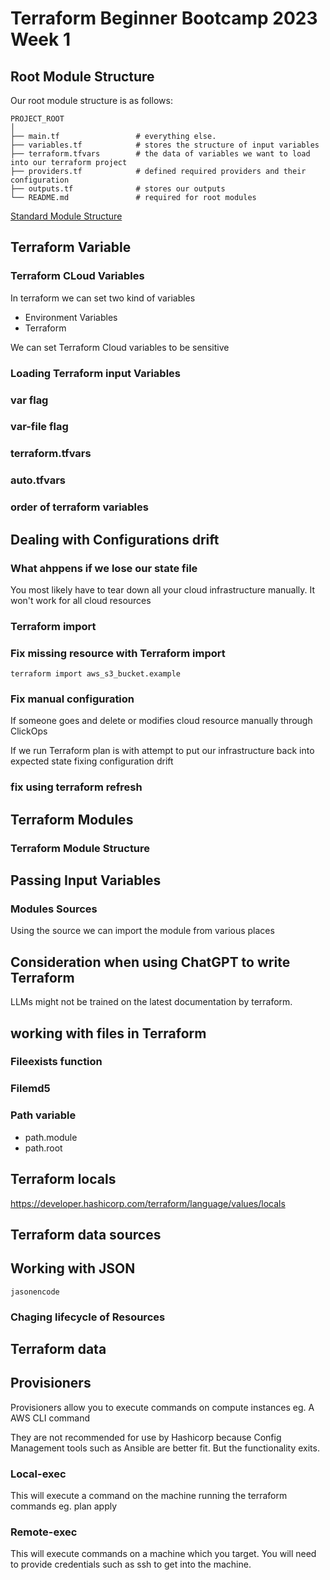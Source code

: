 # Terraform Beginner Bootcamp 2023 Week 1

## Root Module Structure
Our root module structure is as follows:

```
PROJECT_ROOT
│
├── main.tf                 # everything else.
├── variables.tf            # stores the structure of input variables
├── terraform.tfvars        # the data of variables we want to load into our terraform project
├── providers.tf            # defined required providers and their configuration
├── outputs.tf              # stores our outputs
└── README.md               # required for root modules
```

[Standard Module Structure](https://developer.hashicorp.com/terraform/language/modules/develop/structure)

## Terraform Variable
### Terraform CLoud Variables

In terraform we can set two kind of variables
- Environment Variables
- Terraform 

We can set Terraform Cloud variables to be sensitive

### Loading Terraform input Variables

### var flag

### var-file flag

### terraform.tfvars

### auto.tfvars

### order of terraform variables

## Dealing with Configurations drift

### What ahppens if we lose our state file
You most likely have to tear down all your cloud infrastructure manually.
It won't work for all cloud resources

### Terraform import

### Fix missing resource with Terraform import
`terraform import aws_s3_bucket.example`

### Fix manual configuration

If someone goes and delete or modifies cloud resource manually through ClickOps

If we run Terraform plan is with attempt to put our infrastructure back into expected state fixing configuration drift

### fix using terraform refresh

## Terraform Modules

### Terraform Module Structure

## Passing Input Variables

### Modules Sources

Using the source we can import the module from various places

## Consideration when using ChatGPT to write Terraform

LLMs might not be trained on the latest documentation by terraform.

## working with files in Terraform

### Fileexists function

### Filemd5


### Path variable

- path.module
- path.root
## Terraform locals
https://developer.hashicorp.com/terraform/language/values/locals
## Terraform data sources

## Working with JSON

`jasonencode`

### Chaging lifecycle of Resources

## Terraform data

## Provisioners

Provisioners allow you to execute commands on compute instances eg. A AWS CLI command

They are not recommended for use by Hashicorp because Config Management tools such as Ansible are better fit. But the functionality exits.

### Local-exec

This will execute a command on the machine running the terraform commands eg. plan apply

### Remote-exec

This will execute commands on a machine which you target. You will need to provide credentials such as ssh to get into the machine.

